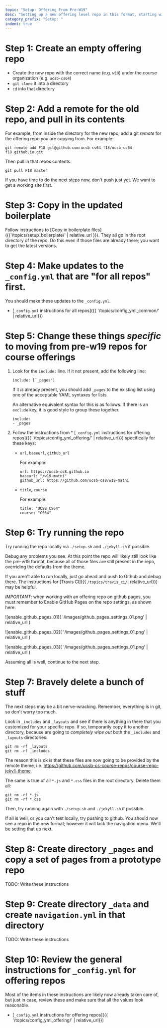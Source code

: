 ```yaml
---
topic: "Setup: Offering From Pre-W19"
desc: "Setting up a new offering level repo in this format, starting with a pre-W19 repo"
category_prefix: "Setup: "
indent: true
---
```


# Step 1: Create an empty offering repo

* Create the new repo with the correct name (e.g. `w19`) under the course organization (e.g. `ucsb-cs64`) 
* `git clone` it into a directory
* `cd` into that directory

# Step 2: Add a remote for the old repo, and pull in its contents

For example, from inside the directory for the new repo, add a git *remote* for the offering
repo you are copying from.  For example:

```
git remote add F18 git@github.com:ucsb-cs64-f18/ucsb-cs64-f18.github.io.git
```

Then pull in that repos contents:

```
git pull F18 master
```

If you have time to do the next steps now, don't push just yet.  We want to get a working site first.

# Step 3: Copy in the updated boilerplate

Follow instructions to [Copy in boilerplate files]({{'/topics/setup_boilerplate/' | relative_url }}).
They all go in the root directory of the repo.  Do this even if those files are already there;
you want to get the latest versions.

# Step 4: Make updates to the `_config.yml` that are "for all repos" first.

You should make these updates to the `_config.yml`.  

* [`_config.yml` instructions for all repos]({{ '/topics/config_yml_common/'  | relative_url}})

# Step 5:  Change these things *specific* to moving from pre-w19 repos for course offerings


1. Look for the `include:` line.  If it not present, add the following line:
   ```
   include: [`_pages']
   ```
   If it *is* already present, you should add `_pages` to the existing list using one of the acceptable
   YAML syntaxes for lists.
   
   An alternative equivalent syntax for this is as follows.  If there is an `exclude` key, it is good style to group these together.
   
   ```
   include:
   - _pages
   ```
   
2. Follow the instructions from * [`_config.yml` instructions for offering repos]({{ '/topics/config_yml_offering/' | relative_url}})
   specifically for these keys:
   *  `url`, `baseurl`, `github_url`
   
      For example:
      ```
      url: https://ucsb-cs8.github.io 
      baseurl: "/w19-matni"  
      github_url: https://github.com/ucsb-cs8/w19-matni
      ```
      
   *  `title`, `course`
      
      For example:
      ```
      title: "UCSB CS64"
      course: "CS64"
      ```
   
# Step 6:  Try running the repo

Try running the repo locally via `./setup.sh` and `./jekyll.sh` if possible.

Debug any problems you see.  At this point the repo will likely still look like the pre-w19 format, because all of those files
are still present in the repo, overriding the defaults from the theme.

If you aren't able to run locally, just go ahead and push to Github and debug there.   The instructions for [Travis CI]({{ `/topics/travis_ci/`| relative_url}}) may be helpful.

*IMPORTANT*: when working with an offering repo on github pages, you must remember to Enable GitHub Pages on the repo settings, as shown here:

![enable_github_pages_01]( '/images/github_pages_settings_01.png' | relative_url )

![enable_github_pages_02]( '/images/github_pages_settings_01.png' | relative_url )

![enable_github_pages_03]( '/images/github_pages_settings_01.png' | relative_url )


Assuming all is well, continue to the next step.   
   
# Step 7:  Bravely delete a bunch of stuff

The next steps may be a bit nerve-wracking.  Remember, everything is in git, so don't worry too much.

Look in `_includes` and `_layouts` and see if there is anything in there that you customized for your specific repo.
If so, temporarily copy it to another directory, because are going to *completely wipe out* both the `_includes` and `_layouts` directories:

```
git rm -rf _layouts
git rm -rf _includes
```

The reason this is ok is that these files are now going to be provided by the remote theme, i.e. <https://github.com/ucsb-cs-course-repos/course-repo-jekyll-theme>.

The same is true of all `*.js` and `*.css` files in the root directory.  Delete them all:

```
git rm -rf *.js
git rm -rf *.css
```

Then, try running again with `./setup.sh` and `./jekyll.sh` if possible.

If all is well, or you can't test locally, try pushing to github.  You should now see a repo in the new format; however it will lack the navigation menu.  We'll be setting that up next.

# Step 8:  Create directory `_pages` and copy a set of pages from a prototype repo

TODO: Write these instructions

# Step 9:  Create directory `_data` and create `navigation.yml` in that directory

TODO: Write these instructions

# Step 10:  Review the general instructions for `_config.yml` for offering repos

Most of the items in these instructions are likely now already taken care of, but just in case, review these and make sure
that all the values look reasonable.

* [`_config.yml` instructions for offering repos]({{ '/topics/config_yml_offering/' | relative_url}})


